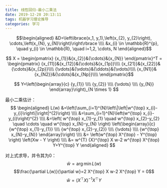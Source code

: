 ```yaml
---
title: 线性回归-最小二乘法
date: 2019-12-28 20:13:11
tags: 机器学习理论推导
categories: 学习
---
```

$$\begin{aligned}
&D=\left\lbrace(x_1, y_1),\left(x_{2}, y_{2}\right), \cdots,\left(x_{N}, y_{N}\right)\right\rbrace \\\\
&x_{i} \in \mathbb{R}^{p}, \quad y_{i} \in \mathbb{R}, \quad i=1,2, \cdots, N
\end{aligned}$$

$$
X = \begin{pmatrix}
{x_{1}}&{x_{2}}&{\cdots}&{x_{N}}
\end{pmatrix}^T 
= \begin{pmatrix}
{x_{11}}&{x_{12}}&{\cdots}&{x_{1p}}\\\\
{x_{21}}&{x_{22}}&{\cdots}&{x_{2p}}\\\\
{\vdots}&{\vdots}&{\ddots}&{\vdots}\\\\
{x_{N1}}&{x_{N2}}&{\cdots}&{x_{Np}}\\\\
\end{pmatrix}$$

$$
Y=\left(\begin{array}{c}
{y_{1}} \\\\
{y_{2}} \\\\
{\vdots} \\\\
{y_{N}}
\end{array}\right)_{N \times 1}
$$

最小二乘估计：
$$
\begin{aligned}
L(w) &=\left(\sum_{i=1}^{N}\left\|\left|w^{\top} x_{i}-y_{i}\right\|\right|^{2}\right) \\\\
&=\sum_{i=1}^{N}\left(w^{\top} x_{i}-y_{i}\right)^{2} \\\\
&=\left( w^{\top} x_{1}-y_{1} \quad w^{\top} x_{2}-y_{2} \quad \cdots \quad w^{\top} x_{N}-y_{N} \right) \left(\begin{array}{c}
{w^{\top} x_{1}-y_{1}} \\\\
{w^{\top} x_{2}-y_{2}} \\\\
{\vdots} \\\\
{w^{\top} x_{N}-y_{N}}
\end{array}\right) \\\\
&= \left(w^{\top} X^{\top} - Y^{\top} \right) \left(Xw - Y \right) \\\\
&= w^{T} {X}^{\top} X w-2 w^{\top} X^{\top} Y+Y^{\top} Y
\end{aligned}
$$

对上式求导，并令其为$0$：
$$\hat{w}=\arg \min L(w) $$   $$\frac{\partial L(w)}{\partial w}=2 X^{\top} X w-2 X^{\top} Y = 0$$   $$ \hat{w} = \left( X^{\top} X \right)^{-1} X^{\top} Y $$



